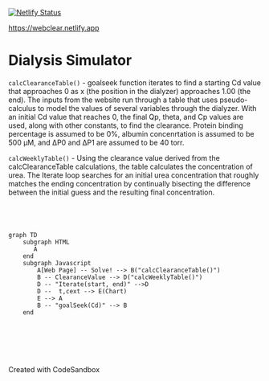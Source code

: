 
[![Netlify Status](https://api.netlify.com/api/v1/badges/ebd12782-20e2-4816-816c-5534dbefdbe9/deploy-status)](https://app.netlify.com/sites/webclear/deploys)

https://webclear.netlify.app

# Dialysis Simulator

`calcClearanceTable()` - goalseek function iterates to find a starting Cd value that approaches 0 as x (the position in the dialyzer) approaches 1.00 (the end). The inputs from the website run through a table that uses pseudo-calculus to model the values of several variables through the dialyzer. With an initial Cd value that reaches 0, the final Qp, theta, and Cp values are used, along with other constants, to find the clearance. Protein binding percentage is assumed to be 0%, albumin concenrtation is assumed to be 500 µM, and ∆P0 and ∆P1 are assumed to be 40 torr.

`calcWeeklyTable()` - Using the clearance value derived from the calcClearanceTable calculations, the table calculates the concentration of urea. The Iterate loop searches for an initial urea concentration that roughly matches the ending concentration by continually bisecting the difference between the initial guess and the resulting final concentration. 



```mermaid




graph TD
    subgraph HTML
       A 
    end
    subgraph Javascript
        A[Web Page] -- Solve! --> B("calcClearanceTable()")
        B -- ClearanceValue --> D("calcWeeklyTable()")
        D -- "Iterate(start, end)" -->D
        D --  t,cext --> E(Chart)
        E --> A
        B -- "goalSeek(Cd)" --> B
    end







```

Created with CodeSandbox
